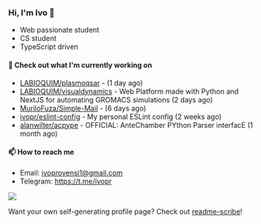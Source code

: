 ### Hi, I'm Ivo 👋

* Web passionate student
* CS student
* TypeScript driven

#### 👷 Check out what I'm currently working on

- [LABIOQUIM/plasmoqsar](https://github.com/LABIOQUIM/plasmoqsar) -  (1 day ago)
- [LABIOQUIM/visualdynamics](https://github.com/LABIOQUIM/visualdynamics) - Web Platform made with Python and NextJS for automating GROMACS simulations (2 days ago)
- [MuriloFuza/Simple-Mail](https://github.com/MuriloFuza/Simple-Mail) -  (6 days ago)
- [ivopr/eslint-config](https://github.com/ivopr/eslint-config) - My personal ESLint config (2 weeks ago)
- [alanwilter/acpype](https://github.com/alanwilter/acpype) - OFFICIAL: AnteChamber PYthon Parser interfacE (1 month ago)

#### 📫 How to reach me

- Email: [ivoprovensi1@gmail.com](mailto://ivoprovensi1@gmail.com)
- Telegram: https://t.me/ivopr

![](https://github-readme-stats.vercel.app/api/top-langs/?username=ivopr&langs_count=10&layout=compact&theme=react&hide_border=true&bg_color=0D1117&title_color=5ce1e6&icon_color=5ce1e6)

Want your own self-generating profile page? Check out [readme-scribe](https://github.com/muesli/readme-scribe)!

